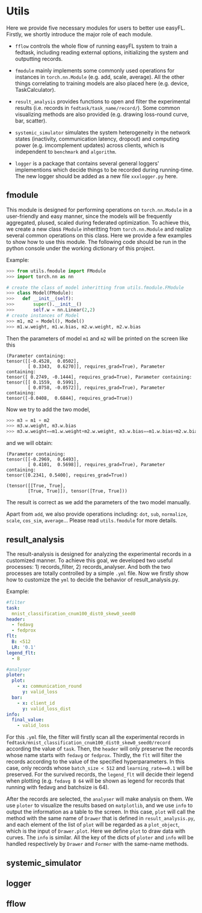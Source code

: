 # Utils
Here we provide five necessary modules for users to better use easyFL. Firstly, we shortly introduce the major role of each module.

* `fflow` controls the whole flow of running easyFL system to train a fedtask, including reading external options, initializing the system and outputting records. 

* `fmodule` mainly implements some commonly used operations for instances in `torch.nn.Module` (e.g. add, scale, average). All the other things correlating to training models are also placed here (e.g. device, TaskCalculator).

* `result_analysis` provides functions to open and filter the experimental results (i.e. records in `fedtask/task_name/record/`). Some common visualizing methods are also provided (e.g. drawing loss-round curve, bar, scatter).

* `systemic_simulator` simulates the system heterogeneity in the network states (inactivity, communication latency, dropout) and computing power (e.g. imcomplement updates) across clients, which is independent to `benchmark` and `algorithm`.

* `logger` is a package that contains several general loggers' implementions which decide things to be recorded during running-time. The new logger should be added as a new file `xxxlogger.py` here.

## fmodule
This module is designed for performing operations on `torch.nn.Module` in a user-friendly and easy manner, since the models will be frequently aggregated, plused, scaled during federated optimization. To achieve this, we create a new class `FModule` inheritting from `torch.nn.Module` and realize several common operations on this class. Here we provide a few examples to show how to use this module. The following code should be run in the python console under the working dictionary of this project.

Example:

```python
>>> from utils.fmodule import FModule
>>> import torch.nn as nn

# create the class of model inheritting from utils.fmodule.FModule
>>> class Model(FModule):
>>>   def __init__(self):
>>>       super().__init__()
>>>       self.w = nn.Linear(2,2)
# create instances of Model
>>> m1, m2 = Model(), Model()
>>> m1.w.weight, m1.w.bias, m2.w.weight, m2.w.bias
```
Then the parameters of model `m1` and `m2` will be printed on the screen like this

```
(Parameter containing:
tensor([[-0.4528,  0.0502],
        [ 0.3343,  0.6270]], requires_grad=True), Parameter containing:
tensor([ 0.2749, -0.1444], requires_grad=True), Parameter containing:
tensor([[ 0.1559,  0.5991],
        [ 0.0758, -0.0572]], requires_grad=True), Parameter containing:
tensor([-0.0408,  0.6844], requires_grad=True))
```
Now we try to add the two model, 

```python
>>> m3 = m1 + m2
>>> m3.w.weight, m3.w.bias
>>> m3.w.weight==m1.w.weight+m2.w.weight, m3.w.bias==m1.w.bias+m2.w.bias
```

and we will obtain:
```
(Parameter containing:
tensor([[-0.2969,  0.6493],
        [ 0.4101,  0.5698]], requires_grad=True), Parameter containing:
tensor([0.2341, 0.5400], requires_grad=True))

(tensor([[True, True],
        [True, True]]), tensor([True, True]))
```
The result is correct as we add the parameters of the two model manually.

Apart from `add`, we also provide operations including: `dot`, `sub`, `normalize`, `scale`, `cos_sim`, `average`...
Please read `utils.fmodule` for more details.

## result_analysis
The result-analysis is designed for analyzing the experimental records in a customized manner. To achieve this goal, we developed two useful processes: 1) records_filter, 2) records_analyser. And both the two processes are totally controlled by a simple `.yml` file. Now we firstly show how to customize the `yml` to decide the behavior of result_analysis.py.

Example:

```yaml
#filter
task:
  mnist_classification_cnum100_dist0_skew0_seed0
header:
  - fedavg
  - fedprox
flt:
  B: <512
  LR: '0.1'
legend_flt:
  - B

#analyser
ploter:
  plot:
    - x: communication_round
      y: valid_loss
  bar:
    - x: client_id
      y: valid_loss_dist
info:
  final_value:
    - valid_loss
```

For this `.yml` file, the filter will firstly scan all the experimental records in `fedtask/mnist_classification_cnum100_dist0_skew0_seed0/record` according the value of `task`. Then, the `header` will only preserve the records whose name starts with `fedavg` or `fedprox`. Thirdly, the `flt` will filter the records according to the value of the specified hyperparameters. In this case, only records whose `batch_size < 512` and `learning_rate==0.1` will be preserved. For the survived records, the `legend_flt` will decide their legend when plotting (e.g. `fedavg B 64` will be shown as legend for records that running with fedavg and batchsize is 64). 

After the records are selected, the `analyser` will make analysis on them. We use `ploter` to visualize the results based on `matplotlib`, and we use `info` to output the information as a table to the screen. In this case, `plot` will call the method with the same name of `Drawer` that is defined in `result_analysis.py`, and each element of the list of `plot` will be regarded as a `plot_object`, which is the input of `Drawer.plot`. Here we define `plot` to draw data with curves. The `info` is similar. All the key of the dicts of `ploter` and `info` will be handled respectively by `Drawer` and `Former` with the same-name methods.

## systemic_simulator

## logger

## fflow
